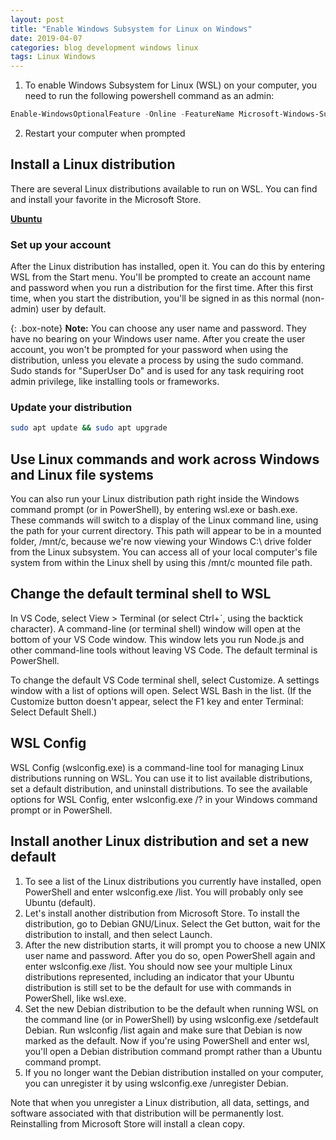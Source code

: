 ```yaml
---
layout: post
title: "Enable Windows Subsystem for Linux on Windows"
date: 2019-04-07
categories: blog development windows linux
tags: Linux Windows
---
```

1. To enable Windows Subsystem for Linux (WSL) on your computer, you need to run the following powershell command as an admin:

````powershell
Enable-WindowsOptionalFeature -Online -FeatureName Microsoft-Windows-Subsystem-Linux
````

2. Restart your computer when prompted

## Install a Linux distribution

There are several Linux distributions available to run on WSL. You can find and install your favorite in the Microsoft Store.

**[Ubuntu](https://www.microsoft.com/store/p/ubuntu/9nblggh4msv6)**


### Set up your account

After the Linux distribution has installed, open it. You can do this by entering WSL from the Start menu. You'll be prompted to create an account name and password when you run a distribution for the first time. After this first time, when you start the distribution, you'll be signed in as this normal (non-admin) user by default.

{: .box-note}
**Note:** You can choose any user name and password. They have no bearing on your Windows user name. After you create the user account, you won't be prompted for your password when using the distribution, unless you elevate a process by using the sudo command. Sudo stands for "SuperUser Do" and is used for any task requiring root admin privilege, like installing tools or frameworks.

### Update your distribution

````bash
sudo apt update && sudo apt upgrade
````

## Use Linux commands and work across Windows and Linux file systems

You can also run your Linux distribution path right inside the Windows command prompt (or in PowerShell), by entering wsl.exe or bash.exe. These commands will switch to a display of the Linux command line, using the path for your current directory. This path will appear to be in a mounted folder, /mnt/c, because we're now viewing your Windows C:\ drive folder from the Linux subsystem. You can access all of your local computer's file system from within the Linux shell by using this /mnt/c mounted file path.

## Change the default terminal shell to WSL

In VS Code, select View > Terminal (or select Ctrl+`, using the backtick character). A command-line (or terminal shell) window will open at the bottom of your VS Code window. This window lets you run Node.js and other command-line tools without leaving VS Code. The default terminal is PowerShell.

To change the default VS Code terminal shell, select Customize. A settings window with a list of options will open. Select WSL Bash in the list. (If the Customize button doesn't appear, select the F1 key and enter Terminal: Select Default Shell.)

## WSL Config

WSL Config (wslconfig.exe) is a command-line tool for managing Linux distributions running on WSL. You can use it to list available distributions, set a default distribution, and uninstall distributions. To see the available options for WSL Config, enter wslconfig.exe /? in your Windows command prompt or in PowerShell.

## Install another Linux distribution and set a new default

1. To see a list of the Linux distributions you currently have installed, open PowerShell and enter wslconfig.exe /list. You will probably only see Ubuntu (default).
2. Let's install another distribution from Microsoft Store. To install the distribution, go to Debian GNU/Linux. Select the Get button, wait for the distribution to install, and then select Launch.
3. After the new distribution starts, it will prompt you to choose a new UNIX user name and password. After you do so, open PowerShell again and enter wslconfig.exe /list. You should now see your multiple Linux distributions represented, including an indicator that your Ubuntu distribution is still set to be the default for use with commands in PowerShell, like wsl.exe.
4. Set the new Debian distribution to be the default when running WSL on the command line (or in PowerShell) by using wslconfig.exe /setdefault Debian. Run wslconfig /list again and make sure that Debian is now marked as the default.
Now if you're using PowerShell and enter wsl, you'll open a Debian distribution command prompt rather than a Ubuntu command prompt.
5. If you no longer want the Debian distribution installed on your computer, you can unregister it by using wslconfig.exe /unregister Debian.

Note that when you unregister a Linux distribution, all data, settings, and software associated with that distribution will be permanently lost. Reinstalling from Microsoft Store will install a clean copy.